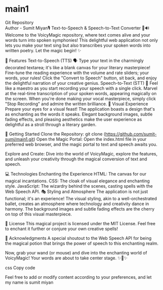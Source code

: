 # main1
Git Repository
<br>
Author - Sumit Miyan🎙️ Text-to-Speech & Speech-to-Text Converter 📄🔊
Welcome to the VoicyMagic repository, where text comes alive and your words turn into spoken symphonies! This delightful web application not only lets you make your text sing but also transcribes your spoken words into written poetry. Let the magic begin! ✨

🚀 Features
Text-to-Speech (TTS) 🗣️
Type your text in the charmingly decorated textarea; it's like a blank canvas for your literary masterpiece!
Fine-tune the reading experience with the volume and rate sliders; your words, your rules!
Click the "Convert to Speech" button, sit back, and enjoy the delightful narration of your creative genius.
Speech-to-Text (STT) 🎤
Feel like a maestro as you start recording your speech with a single click.
Marvel at the real-time transcription of your spoken words, appearing magically on the screen.
When you're done making your vocal masterpiece, simply click "Stop Recording" and admire the written brilliance.
🌈 Visual Experience
Prepare your eyes for a visual feast! The application boasts a design that's as enchanting as the words it speaks. Elegant background images, subtle fading effects, and pleasing aesthetics make the user experience as delightful as a stroll through a literary garden.

🚀 Getting Started
Clone the Repository:
git clone (https://github.com/sumit-sumi/main1.git)
Open the Magic Portal: Open the index.html file in your preferred web browser, and the magic portal to text and speech awaits you.

Explore and Create: Dive into the world of VoicyMagic, explore the features, and unleash your creativity through the magical conversion of text and speech.

💻 Technologies Enchanting the Experience HTML: The canvas for our magical incantations. CSS: The cloak of visual elegance and enchanting style. JavaScript: The wizardry behind the scenes, casting spells with the Web Speech API. 🎭 Styling and Atmosphere The application is not just functional; it's an experience! The visual styling, akin to a well-orchestrated ballet, creates an atmosphere where technology and creativity dance in harmony. The background images and subtle fading effects are the cherry on top of this visual masterpiece.

📄 License This magical project is licensed under the MIT License. Feel free to enchant it further or conjure your own creative spells!

🙌 Acknowledgments A special shoutout to the Web Speech API for being the magical potion that brings the power of speech to this enchanting realm.

Now, grab your wand (or mouse) and dive into the enchanting world of VoicyMagic! Your words are about to take center stage. ✨🔮✨

css Copy code

Feel free to add or modify content according to your preferences, and let
<br>
my name is sumit miyan
